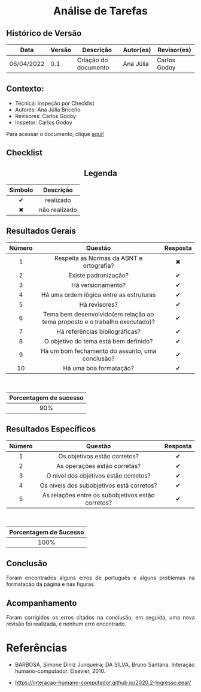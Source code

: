 # <center>Análise de Tarefas

## Histórico de Versão

| Data       | Versão | Descrição            | Autor(es) | Revisor(es) |
| ---------- | ------ | -------------------- | --------- | ----------- |
| 06/04/2022 | 0.1    | Criação do documento | Ana Júlia | Carlos Godoy |

<div align="justify">

## Contexto:

- Técnica: Inspeção por Checklist
- Autores: Ana Júlia Briceño
- Revisores: Carlos Godoy
- Inspetor: Carlos Godoy

Para acessar o documento, clique <a href="documentos/paginas/projeto/analiseDeTarefas/analiseDeTarefas.md">aqui!</a>

## Checklist

## <center>Legenda

<div align="center">

| Símbolo   | Descrição              |
| --------- | ---------------------- |
| <center>✔ | <center>realizado      |
| <center>✖ | <center> não realizado |

</div>

## Resultados Gerais

<div align = "center">


|   Número   | Questão | Resposta |
| ---------- | ------- | -------- |
| <center>1  | <center>Respeita as Normas da ABNT e ortografia?  | <center>✖ |
| <center>2  | <center>Existe padronização? | <center>✔ |
| <center>3  | <center>Há versionamento? | <center>✔ |
| <center>4  | <center>Há uma ordem lógica entre as estruturas | <center>✔ |
| <center>5  | <center>Há revisores? | <center>✔ |
| <center>6  | <center>Tema bem desenvolvido(em relação ao tema proposto e o trabalho executado)? | <center>✔ |
| <center>7  | <center>Há referências bibliográficas? | <center>✔ |
| <center>8  | <center>O objetivo do tema está bem definido? | <center>✔ |
| <center>9  | <center>Há um bom fechamento do assunto, uma conclusão? | <center>✔ |
| <center>10 | <center>Há uma boa formatação? | <center>✔ |

<br>

| Porcentagem de sucesso |
| ----------- |
| <center>90% |

</div>

## Resultados Específicos

<div align = "center">

|   Número  | Questão | Resposta |
| --------- | ------- | -------- |
| <center>1 | <center>Os objetivos estão corretos? | <center>✔ |
| <center>2 | <center>As operações estão corretas? | <center>✔ |
| <center>3 | <center>O nível dos objetivos estão corretos? | <center>✔ |
| <center>4 | <center>Os níveis dos subobjetivos estã corretos? | <center>✔ |
| <center>5 | <center>As relações entre os subobjetivos estão corretos? | <center>✔ |

<br>

| Porcentagem de Sucesso  |
| ----------- |
| <center>100% |

</div>

## Conclusão

Foram encontrados alguns erros de português e alguns problemas na formatação da página e nas figuras.

## Acompanhamento

Foram corrigidos os erros citados na conclusão, em seguida, uma nova revisão foi realizada, e nenhum erro encontrado.

# Referências

- BARBOSA, Simone Diniz Junqueira; DA SILVA, Bruno Santana. Interação humano-computador. Elsevier, 2010.

- https://interacao-humano-computador.github.io/2020.2-Ingresso.eear/